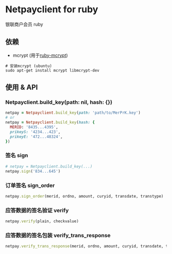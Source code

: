 # Netpayclient for ruby

银联商户会员 ruby

## 依赖
* mcrypt (用于[ruby-mcrypt](https://github.com/kingpong/ruby-mcrypt))
```
# 安装mcrypt (ubuntu)
sudo apt-get install mcrypt libmcrypt-dev
```

## 使用 & API

### Netpayclient.build_key(path: nil, hash: {})
```ruby
netpay = Netpayclient.build_key(path: 'path/to/MerPrK.key')
# or
netpay = Netpayclient.build_key(hash: {
  MERID: '8435...4395',
  prikeyS: '4234...423',
  prikeyE: '472...48324',
})
```

### 签名 sign
```ruby
# netpay = Netpayclient.build_key(...)
netpay.sign('834...645')
```

### 订单签名 sign_order
```ruby
netpay.sign_order(merid, ordno, amount, curyid, transdate, transtype)
```

### 应答数据的签名验证 verify
```ruby
netpay.verify(plain, checkvalue)
```

### 应答数据的签名包装 verify_trans_response
```ruby
netpay.verify_trans_response(merid, ordno, amount, curyid, transdate, transtype, ordstatus, check)
```
